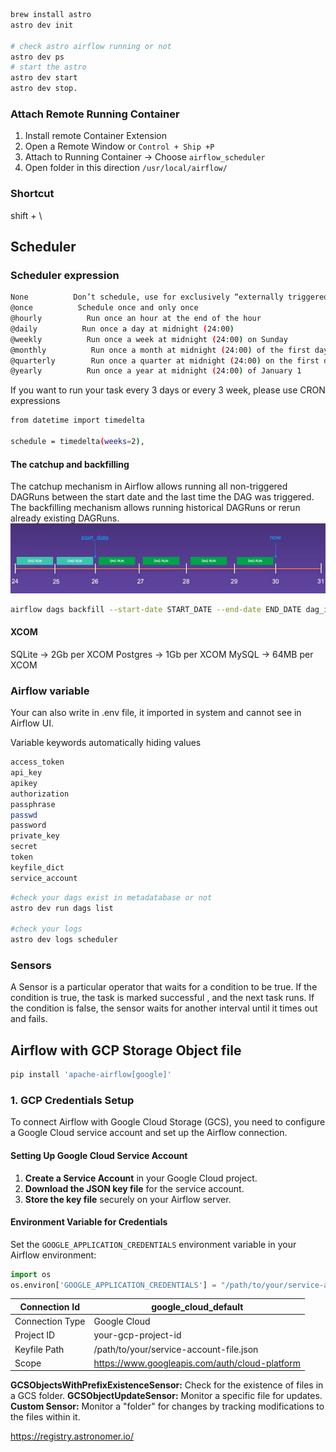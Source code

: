 

```bash
brew install astro
astro dev init

# check astro airflow running or not
astro dev ps
# start the astro
astro dev start
astro dev stop.


```

###  Attach Remote Running Container
1. Install remote Container Extension
2. Open a Remote Window or `Control + Ship +P` 
3. Attach to Running Container -> Choose `airflow_scheduler`
4. Open folder in this direction `/usr/local/airflow/`


### Shortcut
shift + \



## Scheduler
### Scheduler expression
```bash
None          Don’t schedule, use for exclusively “externally triggered” DAGs
@once          Schedule once and only once
@hourly          Run once an hour at the end of the hour
@daily          Run once a day at midnight (24:00)
@weekly          Run once a week at midnight (24:00) on Sunday
@monthly          Run once a month at midnight (24:00) of the first day of the month
@quarterly        Run once a quarter at midnight (24:00) on the first day
@yearly          Run once a year at midnight (24:00) of January 1
```

If you want to run your task every 3 days or every 3 week, please use CRON expressions
```bash
from datetime import timedelta

schedule = timedelta(weeks=2),
```


#### The catchup and backfilling
The catchup mechanism in Airflow allows running all non-triggered DAGRuns between the start date and the last time the DAG was triggered. The backfilling mechanism allows running historical DAGRuns or rerun already existing DAGRuns.
![catchup_andbackfill](./images/catchup_andbackfill.png)
```bash
airflow dags backfill --start-date START_DATE --end-date END_DATE dag_id
```

#### XCOM
SQLite -> 2Gb per XCOM
Postgres -> 1Gb per XCOM
MySQL -> 64MB per XCOM


### Airflow variable
Your can also write in .env file, it imported in system and cannot see in Airflow UI.


Variable keywords automatically hiding values
```bash
access_token
api_key
apikey
authorization
passphrase
passwd
password
private_key
secret
token
keyfile_dict
service_account
```

```bash
#check your dags exist in metadatabase or not
astro dev run dags list  

#check your logs
astro dev logs scheduler
```




### Sensors
A Sensor is a particular operator that waits for a condition to be true. If the condition is true, the task is marked successful , and the next task runs. If the condition is false, the sensor waits for another interval until it times out and fails.



## Airflow with GCP Storage Object file
```bash
pip install 'apache-airflow[google]'
```

### 1. GCP Credentials Setup

To connect Airflow with Google Cloud Storage (GCS), you need to configure a Google Cloud service account and set up the Airflow connection.

#### Setting Up Google Cloud Service Account

1. **Create a Service Account** in your Google Cloud project.
2. **Download the JSON key file** for the service account.
3. **Store the key file** securely on your Airflow server.

#### Environment Variable for Credentials

Set the `GOOGLE_APPLICATION_CREDENTIALS` environment variable in your Airflow environment:

```python
import os
os.environ['GOOGLE_APPLICATION_CREDENTIALS'] = "/path/to/your/service-account-file.json"
```


| Connection Id   | google_cloud_default                            |
|-----------------|-------------------------------------------------|
| Connection Type | Google Cloud                                    |
| Project ID      | your-gcp-project-id                             |
| Keyfile Path    | /path/to/your/service-account-file.json         |
| Scope           | https://www.googleapis.com/auth/cloud-platform  |


**GCSObjectsWithPrefixExistenceSensor:** Check for the existence of files in a GCS folder.
**GCSObjectUpdateSensor:** Monitor a specific file for updates.
**Custom Sensor:** Monitor a "folder" for changes by tracking modifications to the files within it.




https://registry.astronomer.io/